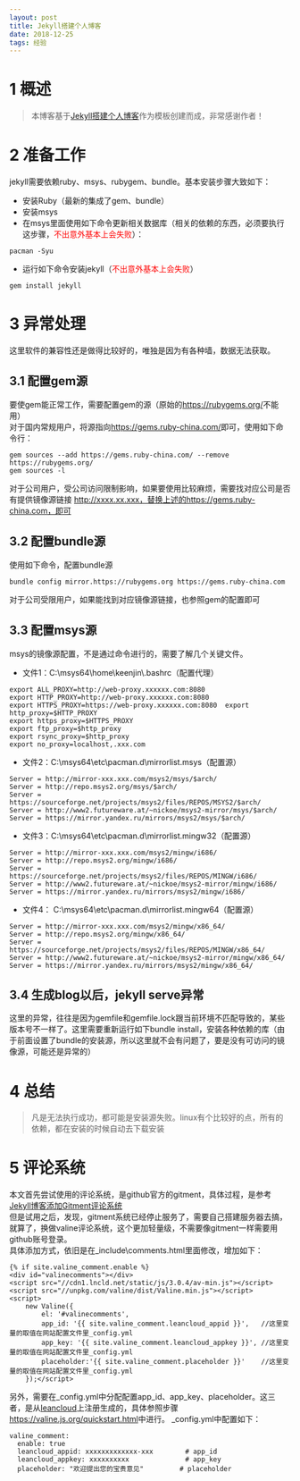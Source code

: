 ```yaml
---
layout: post
title: Jekyll搭建个人博客
date: 2018-12-25 
tags: 经验  
---
```


# 1 概述

> 本博客基于[Jekyll搭建个人博客](http://baixin.io/2016/10/jekyll_tutorials1/)作为模板创建而成，非常感谢作者！
    
   
# 2 准备工作
jekyll需要依赖ruby、msys、rubygem、bundle。基本安装步骤大致如下：  
* 安装Ruby（最新的集成了gem、bundle）   
* 安装msys  
* 在msys里面使用如下命令更新相关数据库（相关的依赖的东西，必须要执行这步骤，<span style="color:red;">不出意外基本上会失败</span>）：  
```
pacman -Syu  
```

* 运行如下命令安装jekyll（<span style="color:red;">不出意外基本上会失败</span>）  
```
gem install jekyll  
```

# 3 异常处理
这里软件的兼容性还是做得比较好的，唯独是因为有各种墙，数据无法获取。  
## 3.1 配置gem源  
要使gem能正常工作，需要配置gem的源（原始的<https://rubygems.org/>不能用）  
对于国内常规用户，将源指向<https://gems.ruby-china.com/>即可，使用如下命令行：  
```
gem sources --add https://gems.ruby-china.com/ --remove https://rubygems.org/  
gem sources -l  
```

对于公司用户，受公司访问限制影响，如果要使用比较麻烦，需要找对应公司是否有提供镜像源链接 http://xxxx.xx.xxx，替换上述的https://gems.ruby-china.com，即可

## 3.2 配置bundle源  
使用如下命令，配置bundle源  
```
bundle config mirror.https://rubygems.org https://gems.ruby-china.com
```

对于公司受限用户，如果能找到对应镜像源链接，也参照gem的配置即可

## 3.3 配置msys源  
msys的镜像源配置，不是通过命令进行的，需要了解几个关键文件。  
* 文件1：C:\msys64\home\keenjin\\.bashrc（配置代理）  
```
export ALL_PROXY=http://web-proxy.xxxxxx.com:8080  
export HTTP_PROXY=http://web-proxy.xxxxxx.com:8080  
export HTTPS_PROXY=https://web-proxy.xxxxxx.com:8080  export http_proxy=$HTTP_PROXY  
export https_proxy=$HTTPS_PROXY  
export ftp_proxy=$http_proxy  
export rsync_proxy=$http_proxy  
export no_proxy=localhost,.xxx.com
```
* 文件2：C:\msys64\etc\pacman.d\mirrorlist.msys（配置源）  
```
Server = http://mirror-xxx.xxx.com/msys2/msys/$arch/  
Server = http://repo.msys2.org/msys/$arch/  
Server = https://sourceforge.net/projects/msys2/files/REPOS/MSYS2/$arch/  
Server = http://www2.futureware.at/~nickoe/msys2-mirror/msys/$arch/  
Server = https://mirror.yandex.ru/mirrors/msys2/msys/$arch/
```
* 文件3：C:\msys64\etc\pacman.d\mirrorlist.mingw32（配置源）  
```
Server = http://mirror-xxx.xxx.com/msys2/mingw/i686/  
Server = http://repo.msys2.org/mingw/i686/  
Server = https://sourceforge.net/projects/msys2/files/REPOS/MINGW/i686/  
Server = http://www2.futureware.at/~nickoe/msys2-mirror/mingw/i686/  
Server = https://mirror.yandex.ru/mirrors/msys2/mingw/i686/
```

* 文件4： C:\msys64\etc\pacman.d\mirrorlist.mingw64（配置源）  
```
Server = http://mirror-xxx.xxx.com/msys2/mingw/x86_64/  
Server = http://repo.msys2.org/mingw/x86_64/  
Server = https://sourceforge.net/projects/msys2/files/REPOS/MINGW/x86_64/  
Server = http://www2.futureware.at/~nickoe/msys2-mirror/mingw/x86_64/  
Server = https://mirror.yandex.ru/mirrors/msys2/mingw/x86_64/  
```

## 3.4 生成blog以后，jekyll serve异常  
这里的异常，往往是因为gemfile和gemfile.lock跟当前环境不匹配导致的，某些版本号不一样了。这里需要重新运行如下bundle install，安装各种依赖的库（由于前面设置了bundle的安装源，所以这里就不会有问题了，要是没有可访问的镜像源，可能还是异常的）  

# 4 总结  
> 凡是无法执行成功，都可能是安装源失败。linux有个比较好的点，所有的依赖，都在安装的时候自动去下载安装  

# 5 评论系统
本文首先尝试使用的评论系统，是github官方的gitment，具体过程，是参考[Jekyll博客添加Gitment评论系统](https://blog.csdn.net/zhangquan2015/article/details/80178794)  
但是试用之后，发现，gitment系统已经停止服务了，需要自己搭建服务器去搞，就算了，换做valine评论系统，这个更加轻量级，不需要像gitment一样需要用github账号登录。  
具体添加方式，依旧是在_include\comments.html里面修改，增加如下：  
```
{% if site.valine_comment.enable %}
<div id="valinecomments"></div>
<script src="//cdn1.lncld.net/static/js/3.0.4/av-min.js"></script>
<script src="//unpkg.com/valine/dist/Valine.min.js"></script>
<script>
    new Valine({
        el: '#valinecomments',
        app_id: '{{ site.valine_comment.leancloud_appid }}',   //这里变量的取值在网站配置文件里_config.yml
        app_key: '{{ site.valine_comment.leancloud_appkey }}', //这里变量的取值在网站配置文件里_config.yml
        placeholder:'{{ site.valine_comment.placeholder }}'    //这里变量的取值在网站配置文件里_config.yml
    });</script>
```  
另外，需要在_config.yml中分配配置app_id、app_key、placeholder。这三者，是从[leancloud](https://leancloud.cn/dashboard/applist.html#/apps)上注册生成的，具体参照步骤<https://valine.js.org/quickstart.html>中进行。 
_config.yml中配置如下： 
```
valine_comment:
  enable: true
  leancloud_appid: xxxxxxxxxxxxx-xxx        # app_id
  leancloud_appkey: xxxxxxxxxx              # app_key
  placeholder: "欢迎提出您的宝贵意见"         # placeholder
```